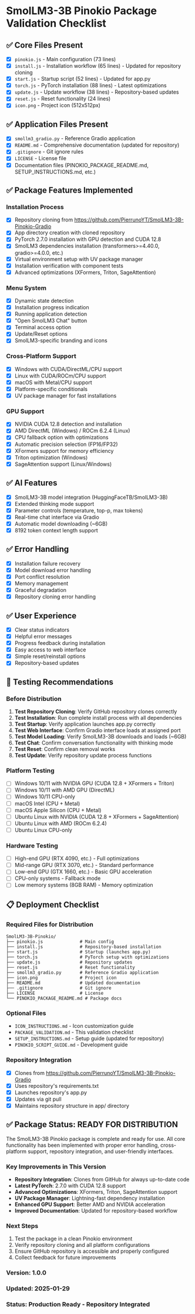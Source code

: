 # SmolLM3-3B Pinokio Package Validation Checklist

## ✅ Core Files Present
- [x] `pinokio.js` - Main configuration (73 lines)
- [x] `install.js` - Installation workflow (65 lines) - Updated for repository cloning
- [x] `start.js` - Startup script (52 lines) - Updated for app.py
- [x] `torch.js` - PyTorch installation (88 lines) - Latest optimizations
- [x] `update.js` - Update workflow (38 lines) - Repository-based updates
- [x] `reset.js` - Reset functionality (24 lines)
- [x] `icon.png` - Project icon (512x512px)

## ✅ Application Files Present
- [x] `smollm3_gradio.py` - Reference Gradio application
- [x] `README.md` - Comprehensive documentation (updated for repository)
- [x] `.gitignore` - Git ignore rules
- [x] `LICENSE` - License file
- [x] Documentation files (PINOKIO_PACKAGE_README.md, SETUP_INSTRUCTIONS.md, etc.)

## ✅ Package Features Implemented

### Installation Process
- [x] Repository cloning from https://github.com/PierrunoYT/SmolLM3-3B-Pinokio-Gradio
- [x] App directory creation with cloned repository
- [x] PyTorch 2.7.0 installation with GPU detection and CUDA 12.8
- [x] SmolLM3 dependencies installation (transformers>=4.40.0, gradio>=4.0.0, etc.)
- [x] Virtual environment setup with UV package manager
- [x] Installation verification with component tests
- [x] Advanced optimizations (XFormers, Triton, SageAttention)

### Menu System
- [x] Dynamic state detection
- [x] Installation progress indication
- [x] Running application detection
- [x] "Open SmolLM3 Chat" button
- [x] Terminal access option
- [x] Update/Reset options
- [x] SmolLM3-specific branding and icons

### Cross-Platform Support
- [x] Windows with CUDA/DirectML/CPU support
- [x] Linux with CUDA/ROCm/CPU support
- [x] macOS with Metal/CPU support
- [x] Platform-specific conditionals
- [x] UV package manager for fast installations

### GPU Support
- [x] NVIDIA CUDA 12.8 detection and installation
- [x] AMD DirectML (Windows) / ROCm 6.2.4 (Linux)
- [x] CPU fallback option with optimizations
- [x] Automatic precision selection (FP16/FP32)
- [x] XFormers support for memory efficiency
- [x] Triton optimization (Windows)
- [x] SageAttention support (Linux/Windows)

## ✅ AI Features
- [x] SmolLM3-3B model integration (HuggingFaceTB/SmolLM3-3B)
- [x] Extended thinking mode support
- [x] Parameter controls (temperature, top-p, max tokens)
- [x] Real-time chat interface via Gradio
- [x] Automatic model downloading (~6GB)
- [x] 8192 token context length support

## ✅ Error Handling
- [x] Installation failure recovery
- [x] Model download error handling
- [x] Port conflict resolution
- [x] Memory management
- [x] Graceful degradation
- [x] Repository cloning error handling

## ✅ User Experience
- [x] Clear status indicators
- [x] Helpful error messages
- [x] Progress feedback during installation
- [x] Easy access to web interface
- [x] Simple reset/reinstall options
- [x] Repository-based updates

## 🔧 Testing Recommendations

### Before Distribution
1. **Test Repository Cloning**: Verify GitHub repository clones correctly
2. **Test Installation**: Run complete install process with all dependencies
3. **Test Startup**: Verify application launches app.py correctly
4. **Test Web Interface**: Confirm Gradio interface loads at assigned port
5. **Test Model Loading**: Verify SmolLM3-3B downloads and loads (~6GB)
6. **Test Chat**: Confirm conversation functionality with thinking mode
7. **Test Reset**: Confirm clean removal works
8. **Test Update**: Verify repository update process functions

### Platform Testing
- [ ] Windows 10/11 with NVIDIA GPU (CUDA 12.8 + XFormers + Triton)
- [ ] Windows 10/11 with AMD GPU (DirectML)
- [ ] Windows 10/11 CPU-only
- [ ] macOS Intel (CPU + Metal)
- [ ] macOS Apple Silicon (CPU + Metal)
- [ ] Ubuntu Linux with NVIDIA (CUDA 12.8 + XFormers + SageAttention)
- [ ] Ubuntu Linux with AMD (ROCm 6.2.4)
- [ ] Ubuntu Linux CPU-only

### Hardware Testing
- [ ] High-end GPU (RTX 4090, etc.) - Full optimizations
- [ ] Mid-range GPU (RTX 3070, etc.) - Standard performance
- [ ] Low-end GPU (GTX 1660, etc.) - Basic GPU acceleration
- [ ] CPU-only systems - Fallback mode
- [ ] Low memory systems (8GB RAM) - Memory optimization

## 📋 Deployment Checklist

### Required Files for Distribution
```
SmolLM3-3B-Pinokio/
├── pinokio.js              # Main config
├── install.js              # Repository-based installation
├── start.js                # Startup (launches app.py)
├── torch.js                # PyTorch setup with optimizations
├── update.js               # Repository updates
├── reset.js                # Reset functionality
├── smollm3_gradio.py       # Reference Gradio application
├── icon.png                # Project icon
├── README.md               # Updated documentation
├── .gitignore              # Git ignore
├── LICENSE                 # License
└── PINOKIO_PACKAGE_README.md # Package docs
```

### Optional Files
- `ICON_INSTRUCTIONS.md` - Icon customization guide
- `PACKAGE_VALIDATION.md` - This validation checklist
- `SETUP_INSTRUCTIONS.md` - Setup guide (updated for repository)
- `PINOKIO_SCRIPT_GUIDE.md` - Development guide

### Repository Integration
- [x] Clones from https://github.com/PierrunoYT/SmolLM3-3B-Pinokio-Gradio
- [x] Uses repository's requirements.txt
- [x] Launches repository's app.py
- [x] Updates via git pull
- [x] Maintains repository structure in app/ directory

## ✅ Package Status: READY FOR DISTRIBUTION

The SmolLM3-3B Pinokio package is complete and ready for use. All core functionality has been implemented with proper error handling, cross-platform support, repository integration, and user-friendly interfaces.

### Key Improvements in This Version
- **Repository Integration**: Clones from GitHub for always up-to-date code
- **Latest PyTorch**: 2.7.0 with CUDA 12.8 support
- **Advanced Optimizations**: XFormers, Triton, SageAttention support
- **UV Package Manager**: Lightning-fast dependency installation
- **Enhanced GPU Support**: Better AMD and NVIDIA acceleration
- **Improved Documentation**: Updated for repository-based workflow

### Next Steps
1. Test the package in a clean Pinokio environment
2. Verify repository cloning and all platform configurations
3. Ensure GitHub repository is accessible and properly configured
4. Collect feedback for future improvements

### Version: 1.0.0
### Updated: 2025-01-29
### Status: Production Ready - Repository Integrated